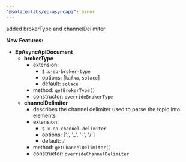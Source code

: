 ```yaml
---
"@solace-labs/ep-asyncapi": minor
---
```


added brokerType and channelDelimiter


**New Features:**

- **EpAsyncApiDocument**
  - **brokerType**
    - extension:
      - `$.x-ep-broker-type`
      - options: [`kafka`, `solace`]
      - default: `solace`
    - method: `getBrokerType()`
    - constructor: `overrideBrokerType`
  - **channelDelimiter**
    - describes the channel delimiter used to parse the topic into elements
    - extension:
      - `$.x-ep-channel-delimiter`
      - options: ['.', '_', '-', '/']
      - default: `/`
    - method: `getChannelDelimiter()`
    - constructor: `overrideChannelDelimiter`
